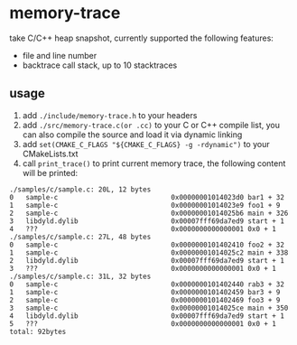 # memory-trace
take C/C++ heap snapshot, currently supported the following features:
- file and line number
- backtrace call stack, up to 10 stacktraces

## usage
1. add `./include/memory-trace.h` to your headers
2. add `./src/memory-trace.c(or .cc)` to your C or C++ compile list, you can also compile the source and load it via dynamic linking
3. add `set(CMAKE_C_FLAGS "${CMAKE_C_FLAGS} -g -rdynamic")` to your CMakeLists.txt
4. call `print_trace()` to print current memory trace, the following content will be printed:
```shell
./samples/c/sample.c: 20L, 12 bytes
0   sample-c                            0x00000001014023d0 bar1 + 32
1   sample-c                            0x00000001014023e9 foo1 + 9
2   sample-c                            0x00000001014025b6 main + 326
3   libdyld.dylib                       0x00007fff69da7ed9 start + 1
4   ???                                 0x0000000000000001 0x0 + 1
./samples/c/sample.c: 27L, 48 bytes
0   sample-c                            0x0000000101402410 foo2 + 32
1   sample-c                            0x00000001014025c2 main + 338
2   libdyld.dylib                       0x00007fff69da7ed9 start + 1
3   ???                                 0x0000000000000001 0x0 + 1
./samples/c/sample.c: 31L, 32 bytes
0   sample-c                            0x0000000101402440 rab3 + 32
1   sample-c                            0x0000000101402459 bar3 + 9
2   sample-c                            0x0000000101402469 foo3 + 9
3   sample-c                            0x00000001014025ce main + 350
4   libdyld.dylib                       0x00007fff69da7ed9 start + 1
5   ???                                 0x0000000000000001 0x0 + 1
total: 92bytes
```
